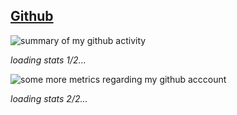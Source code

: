 
<!-- META A graphical summary of the github activity of Ollie Lynas META -->
## [Github](https://github.com/ollielynas)
<img src="https://myreadme.vercel.app/api/embed/ollielynas?panels=userstatistics,toprepositories,toplanguages,commitgraph" alt="summary of my github activity" onload="document.getElementById('remove-me1').style.color = 'transparent'" />

*<div id = 'remove-me1'>loading stats 1/2...</div>*

<img src="https://metrics.lecoq.io/ollielynas?template=classic&base.header=0&gists=1&lines=1&config.timezone=America%2FToronto" alt="some more metrics regarding my github acccount" onload="document.getElementById('remove-me2').style.color = 'transparent'" />

*<div id = 'remove-me2'>loading stats 2/2...</div>*
<!-- LAST EDITED Wed Nov  8 14:36:37 2023 LAST EDITED-->